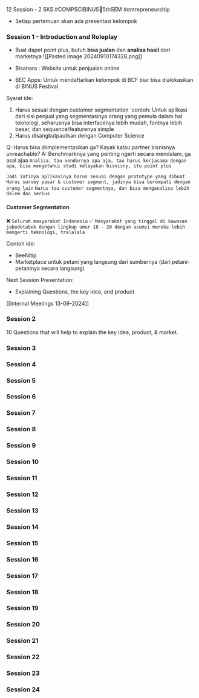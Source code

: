 12 Session - 2 SKS
#COMPSCIBINUS🏫5thSEM #entrepreneurship

- Setiap pertemuan akan ada presentasi kelompok

### Session 1 - Introduction and Roleplay
- Buat dapet point plus, butuh **bisa jualan** dan **analisa hasil** dari marketnya
![[Pasted image 20240910174328.png]]

- Bisanara : Website untuk penjualan online
- BEC Apps: Untuk mendaftarkan kelompok di BCF biar bisa dialokasikan di BINUS Festival


Syarat ide:
1. Harus sesuai dengan customer segmentation
	`contoh: Untuk aplikasi dari sisi penjual yang segmentasinya orang yang pemula dalam hal teknologi, seharusnya bisa interfacenya lebih mudah, fontnya lebih besar, dan sequence/featurenya simple 
2. Harus disangkutpautkan dengan Computer Science

Q: Harus bisa diimplementasikan ga? Kayak kalau partner bisnisnya unreachable?
A: Benchmarknya yang penting ngerti secara mendalam, ga asal ajaa
`Analisa, tau vendornya apa aja, tau harus kerjasama dengan apa, bisa mengetahui studi kelayakan bisnisny, itu point plus`

   `Jadi intinya aplikasinya harus sesuai dengan prototype yang dibuat`
   `Harus survey pasar & customer segment, jadinya bisa berempati dengan orang lain`
   `Harus tau customer segmentnya, dan bisa menganalisa lebih dalem dan serius`

#### Customer Segmentation
❌ `Seluruh masyarakat Indonesia`
✅ `Masyarakat yang tinggal di kawasan jabodetabek dengan lingkup umur 18 - 20 dengan asumsi mereka lebih mengerti teknologi, tralalala`

Contoh ide:
- BeeNitip
- Marketplace untuk petani yang langsung dari sumbernya (dari petani-petaninya secara langsung)

Next Session Presentation:
- Explaining Questions, the key idea, and product

[[Internal Meetings 13-09-2024]]

### Session 2
10 Questions that will help to explain the key idea, product, & market.

### Session 3
### Session 4
### Session 5
### Session 6
### Session 7
### Session 8
### Session 9
### Session 10
### Session 11
### Session 12
### Session 13
### Session 14
### Session 15
### Session 16
### Session 17
### Session 18
### Session 19
### Session 20
### Session 21
### Session 22
### Session 23
### Session 24
